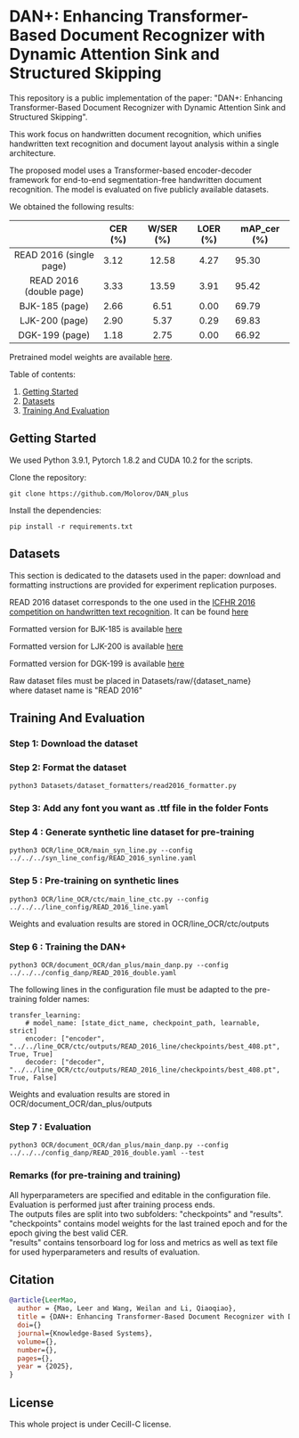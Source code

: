 # DAN+: Enhancing Transformer-Based Document Recognizer with Dynamic Attention Sink and Structured Skipping
This repository is a public implementation of the paper: "DAN+: Enhancing Transformer-Based Document Recognizer with Dynamic Attention Sink and Structured Skipping".

This work focus on handwritten document recognition, which unifies handwritten text recognition and document layout analysis within a single architecture.

The proposed model uses a Transformer-based encoder-decoder framework for end-to-end segmentation-free handwritten document recognition. The model is evaluated on five publicly available datasets.

We obtained the following results:

|                         | CER (%) | W/SER (%) | LOER (%) | mAP_cer (%) |
|:-----------------------:|---------|:-------:|:--------:|-------------|
|  READ 2016 (single page)   | 3.12    |  12.58  |   4.27   | 95.30       |
|  READ 2016 (double page)   | 3.33    |  13.59  |   3.91   | 95.42       |
| BJK-185 (page)             | 2.66    |  6.51   |   0.00   | 69.79       |
| LJK-200 (page)             | 2.90    |  5.37   |   0.29   | 69.83       |
| DGK-199 (page)             | 1.18    |  2.75   |   0.00   | 66.92       |


Pretrained model weights are available [here](https://zenodo.org/uploads/17033520).

Table of contents:
1. [Getting Started](#Getting-Started)
2. [Datasets](#Datasets)
3. [Training And Evaluation](#Training-and-evaluation)

## Getting Started
We used Python 3.9.1, Pytorch 1.8.2 and CUDA 10.2 for the scripts.

Clone the repository:

```
git clone https://github.com/Molorov/DAN_plus
```

Install the dependencies:

```
pip install -r requirements.txt
```


## Datasets
This section is dedicated to the datasets used in the paper: download and formatting instructions are provided 
for experiment replication purposes.

READ 2016 dataset corresponds to the one used in the [ICFHR 2016 competition on handwritten text recognition](https://ieeexplore.ieee.org/document/7814136).
It can be found [here](https://zenodo.org/record/1164045#.YiINkBvjKEA)

Formatted version for BJK-185 is available [here](https://pan.baidu.com/s/1g7DeMMJk0lJqstTa2xylbA?pwd=7y8x)

Formatted version for LJK-200 is available [here](https://pan.baidu.com/s/1me3Uzj10n4Kz2ffVNb1tKg?pwd=zcm5)

Formatted version for DGK-199 is available [here](https://pan.baidu.com/s/1tfHSRM8keO3SHruqrf0Vkw?pwd=tqh9)

Raw dataset files must be placed in Datasets/raw/{dataset_name} \
where dataset name is "READ 2016"

## Training And Evaluation
### Step 1: Download the dataset

### Step 2: Format the dataset
```
python3 Datasets/dataset_formatters/read2016_formatter.py
```

### Step 3: Add any font you want as .ttf file in the folder Fonts

### Step 4 : Generate synthetic line dataset for pre-training
```
python3 OCR/line_OCR/main_syn_line.py --config ../../../syn_line_config/READ_2016_synline.yaml
```

### Step 5 : Pre-training on synthetic lines
```
python3 OCR/line_OCR/ctc/main_line_ctc.py --config ../../../line_config/READ_2016_line.yaml
```

Weights and evaluation results are stored in OCR/line_OCR/ctc/outputs

### Step 6 : Training the DAN+
```
python3 OCR/document_OCR/dan_plus/main_danp.py --config ../../../config_danp/READ_2016_double.yaml
```
The following lines in the configuration file must be adapted to the pre-training folder names:
```
transfer_learning:
    # model_name: [state_dict_name, checkpoint_path, learnable, strict]
    encoder: ["encoder", "../../line_OCR/ctc/outputs/READ_2016_line/checkpoints/best_408.pt", True, True]
    decoder: ["decoder", "../../line_OCR/ctc/outputs/READ_2016_line/checkpoints/best_408.pt", True, False]

```

Weights and evaluation results are stored in OCR/document_OCR/dan_plus/outputs

### Step 7 : Evaluation
```
python3 OCR/document_OCR/dan_plus/main_danp.py --config ../../../config_danp/READ_2016_double.yaml --test
```



### Remarks (for pre-training and training)
All hyperparameters are specified and editable in the configuration file.\
Evaluation is performed just after training process ends.\
The outputs files are split into two subfolders: "checkpoints" and "results". \
"checkpoints" contains model weights for the last trained epoch and for the epoch giving the best valid CER. \
"results" contains tensorboard log for loss and metrics as well as text file for used hyperparameters and results of evaluation.


## Citation

```bibtex
@article{LeerMao,
  author = {Mao, Leer and Wang, Weilan and Li, Qiaoqiao},
  title = {DAN+: Enhancing Transformer-Based Document Recognizer with Dynamic Attention Sink and Structured Skipping},
  doi={}
  journal={Knowledge-Based Systems},
  volume={},
  number={},
  pages={},
  year = {2025},
}
```

## License

This whole project is under Cecill-C license.
